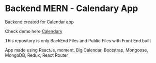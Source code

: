 # Backend MERN - Calendary App

Backend created for Calendar app

Check demo here [Calendary]([https://calendar-mern-silvestre.herokuapp.com/](https://calendary-app-backend-production.up.railway.app/))

This repository is only BackEnd Files and Public Files with Front End built

App made using ReactJs, moment, Big Calendar, Bootstrap, Mongoose, MongoDB, Redux, React Router
